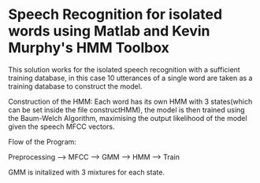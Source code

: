 # Speech Recognition for isolated words using Matlab and Kevin Murphy's HMM Toolbox
This solution works for the isolated speech recognition with a sufficient training database, in this case 10 utterances of a single word are taken as a training database to construct the model. 

Construction of the HMM:
Each word has its own HMM with 3 states(which can be set inside the file constructHMM), the model is then trained using the Baum-Welch Algorithm, maximising the output likelihood of the model given the speech MFCC vectors. 

Flow of the Program: 

Preprocessing --> MFCC --> GMM --> HMM --> Train


GMM is initalized with 3 mixtures for each state. 
